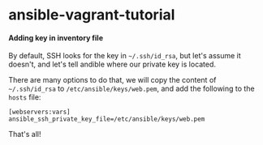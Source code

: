 # ansible-vagrant-tutorial

#### Adding key in inventory file

By default, SSH looks for the key in `~/.ssh/id_rsa`, but let's assume it doesn't, and let's tell andible where our private key is located. 

There are many options to do that, we will copy the content of `~/.ssh/id_rsa` to `/etc/ansible/keys/web.pem`, and add the following to the `hosts` file:

```
[webservers:vars]
ansible_ssh_private_key_file=/etc/ansible/keys/web.pem
```

That's all!

